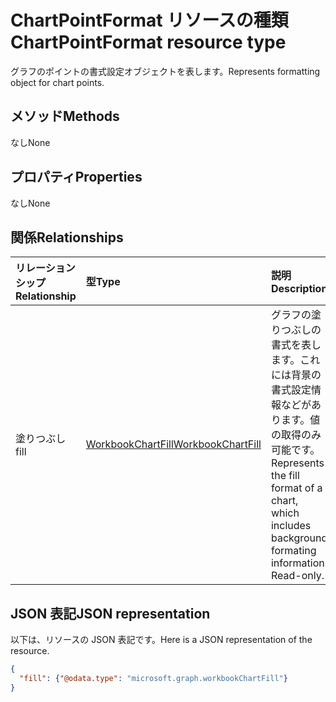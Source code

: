 # <a name="chartpointformat-resource-type"></a><span data-ttu-id="acb6c-101">ChartPointFormat リソースの種類</span><span class="sxs-lookup"><span data-stu-id="acb6c-101">ChartPointFormat resource type</span></span>

<span data-ttu-id="acb6c-102">グラフのポイントの書式設定オブジェクトを表します。</span><span class="sxs-lookup"><span data-stu-id="acb6c-102">Represents formatting object for chart points.</span></span>


## <a name="methods"></a><span data-ttu-id="acb6c-103">メソッド</span><span class="sxs-lookup"><span data-stu-id="acb6c-103">Methods</span></span>
<span data-ttu-id="acb6c-104">なし</span><span class="sxs-lookup"><span data-stu-id="acb6c-104">None</span></span>

## <a name="properties"></a><span data-ttu-id="acb6c-105">プロパティ</span><span class="sxs-lookup"><span data-stu-id="acb6c-105">Properties</span></span>
<span data-ttu-id="acb6c-106">なし</span><span class="sxs-lookup"><span data-stu-id="acb6c-106">None</span></span>

## <a name="relationships"></a><span data-ttu-id="acb6c-107">関係</span><span class="sxs-lookup"><span data-stu-id="acb6c-107">Relationships</span></span>
| <span data-ttu-id="acb6c-108">リレーションシップ</span><span class="sxs-lookup"><span data-stu-id="acb6c-108">Relationship</span></span> | <span data-ttu-id="acb6c-109">型</span><span class="sxs-lookup"><span data-stu-id="acb6c-109">Type</span></span>   |<span data-ttu-id="acb6c-110">説明</span><span class="sxs-lookup"><span data-stu-id="acb6c-110">Description</span></span>|
|:---------------|:--------|:----------|
|<span data-ttu-id="acb6c-111">塗りつぶし</span><span class="sxs-lookup"><span data-stu-id="acb6c-111">fill</span></span>|[<span data-ttu-id="acb6c-112">WorkbookChartFill</span><span class="sxs-lookup"><span data-stu-id="acb6c-112">WorkbookChartFill</span></span>](chartfill.md)|<span data-ttu-id="acb6c-p101">グラフの塗りつぶしの書式を表します。これには背景の書式設定情報などがあります。値の取得のみ可能です。</span><span class="sxs-lookup"><span data-stu-id="acb6c-p101">Represents the fill format of a chart, which includes background formating information. Read-only.</span></span>|


## <a name="json-representation"></a><span data-ttu-id="acb6c-115">JSON 表記</span><span class="sxs-lookup"><span data-stu-id="acb6c-115">JSON representation</span></span>

<span data-ttu-id="acb6c-116">以下は、リソースの JSON 表記です。</span><span class="sxs-lookup"><span data-stu-id="acb6c-116">Here is a JSON representation of the resource.</span></span>

<!--{
  "blockType": "resource",
  "optionalProperties": [],
  "baseType": "microsoft.graph.entity",
  "@odata.type": "microsoft.graph.workbookChartPointFormat"
}-->

```json
{
  "fill": {"@odata.type": "microsoft.graph.workbookChartFill"}
}
```


<!-- uuid: 8fcb5dbc-d5aa-4681-8e31-b001d5168d79
2015-10-25 14:57:30 UTC -->
<!-- {
  "type": "#page.annotation",
  "description": "ChartPointFormat resource",
  "keywords": "",
  "section": "documentation",
  "tocPath": ""
}-->